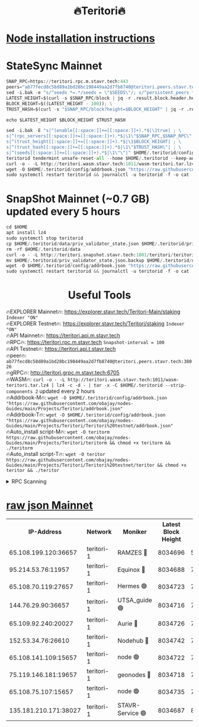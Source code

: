<h1 align="center"> 🔥Teritori🔥</h1>


[Node installation instructions](https://github.com/obajay/nodes-Guides/tree/main/Projects/Teritori)
=

# StateSync Mainnet
```python
SNAP_RPC=https://teritori.rpc.m.stavr.tech:443
peers="ab77fecd8c58d89a1bd28bc198449aa2d7fb8740@teritori.peers.stavr.tech:38026"
sed -i.bak -e "s/^seeds *=.*/seeds = \"$SEEDS\"/; s/^persistent_peers *=.*/persistent_peers = \"$PEERS\"/" $HOME/.teritorid/config/config.toml
LATEST_HEIGHT=$(curl -s $SNAP_RPC/block | jq -r .result.block.header.height); \
BLOCK_HEIGHT=$((LATEST_HEIGHT - 100)); \
TRUST_HASH=$(curl -s "$SNAP_RPC/block?height=$BLOCK_HEIGHT" | jq -r .result.block_id.hash)

echo $LATEST_HEIGHT $BLOCK_HEIGHT $TRUST_HASH

sed -i.bak -E "s|^(enable[[:space:]]+=[[:space:]]+).*$|\1true| ; \
s|^(rpc_servers[[:space:]]+=[[:space:]]+).*$|\1\"$SNAP_RPC,$SNAP_RPC\"| ; \
s|^(trust_height[[:space:]]+=[[:space:]]+).*$|\1$BLOCK_HEIGHT| ; \
s|^(trust_hash[[:space:]]+=[[:space:]]+).*$|\1\"$TRUST_HASH\"| ; \
s|^(seeds[[:space:]]+=[[:space:]]+).*$|\1\"\"|" $HOME/.teritorid/config/config.toml
teritorid tendermint unsafe-reset-all --home $HOME/.teritorid --keep-addr-book
curl -o - -L http://teritori.wasm.stavr.tech:1011/wasm-teritori.tar.lz4 | lz4 -c -d - | tar -x -C $HOME/.teritorid --strip-components 2
wget -O $HOME/.teritorid/config/addrbook.json "https://raw.githubusercontent.com/obajay/nodes-Guides/main/Projects/Teritori/addrbook.json"
sudo systemctl restart teritorid && journalctl -u teritorid -f -o cat
```

# SnapShot Mainnet (~0.7 GB) updated every 5 hours
```python
cd $HOME
apt install lz4
sudo systemctl stop teritorid
cp $HOME/.teritorid/data/priv_validator_state.json $HOME/.teritorid/priv_validator_state.json.backup
rm -rf $HOME/.teritorid/data
curl -o - -L http://teritori.snapshot.stavr.tech:1001/teritori/teritori-snap.tar.lz4 | lz4 -c -d - | tar -x -C $HOME/.teritorid --strip-components 2
mv $HOME/.teritorid/priv_validator_state.json.backup $HOME/.teritorid/data/priv_validator_state.json
wget -O $HOME/.teritorid/config/addrbook.json "https://raw.githubusercontent.com/obajay/nodes-Guides/main/Projects/Teritori/addrbook.json"
sudo systemctl restart teritorid && journalctl -u teritorid -f -o cat
```
 <h1 align="center"> Useful Tools</h1>

🔥EXPLORER Mainnet🔥:      https://explorer.stavr.tech/Teritori-Main/staking      `Indexer "ON"` \
🔥EXPLORER Testnet🔥:        https://explorer.stavr.tech/Teritori/staking            `Indexer "ON"` \
🔥API Mainnet🔥:                   https://teritori.api.m.stavr.tech \
🔥RPC🔥:                                   https://teritori.rpc.m.stavr.tech                         `Snapshot-interval = 100` \
🔥API Testnet🔥:                     https://teritori.api.t.stavr.tech \
🔥peer🔥:                     `ab77fecd8c58d89a1bd28bc198449aa2d7fb8740@teritori.peers.stavr.tech:38026` \
🔥gRPC🔥:                                http://teritori.grpc.m.stavr.tech:6705 \
🔥WASM🔥: ```curl -o - -L http://teritori.wasm.stavr.tech:1011/wasm-teritori.tar.lz4 | lz4 -c -d - | tar -x -C $HOME/.teritorid --strip-components 2``` updated every 2 hours \
🔥Addrbook-M🔥:    ```wget -O $HOME/.teritorid/config/addrbook.json "https://raw.githubusercontent.com/obajay/nodes-Guides/main/Projects/Teritori/addrbook.json"``` \
🔥Addrbook-T🔥:    ```wget -O $HOME/.teritorid/config/addrbook.json "https://raw.githubusercontent.com/obajay/nodes-Guides/main/Projects/Teritori/Teritori%20testnet/addrbook.json"``` \
🔥Auto_install script-M🔥: ```wget -O teritorm https://raw.githubusercontent.com/obajay/nodes-Guides/main/Projects/Teritori/teritorm && chmod +x teritorm && ./teritorm``` \
🔥Auto_install script-T🔥: ```wget -O teritor https://raw.githubusercontent.com/obajay/nodes-Guides/main/Projects/Teritori/Teritori%20testnet/teritor && chmod +x teritor && ./teritor```

<details>
<summary>RPC Scanning</summary>

<h2 align="center"> We scan nodes in real time every 4 hours. And we provide the final result of RPC endpoints.
We cannot influence the operation of these nodes in any way. </h2>


```python
If Voting Power is higher than 0 --> then the Node is a validator of the network and may be subject to attack and be a potential threat to the chain.
```
```python
We marked such validators with a red symbol
```

</details>

[raw json Mainnet](https://rpc-check.teritorim.stavr.tech/teritorim/rpc-teritorim-result.json)
=



<table><tr><th>IP-Address</th><th>Network</th><th>Moniker</th><th>Latest Block Height</th><th>Earliest Block Height</th><th>Catching Up</th><th>Tx Index</th><th>Voting Power</th><th>Scan Time</th></tr><tr><td>65.108.199.120:36657</td><td>teritori-1</td><td>RAMZES 🔴</td><td>8034696</td><td>5996001</td><td>False</td><td>on</td><td>788379</td><td>2024-03-26T04:06:09.676140021UTC</td></tr><tr><td>95.214.53.76:11957</td><td>teritori-1</td><td>Equinox 🔴</td><td>8034688</td><td>7203180</td><td>False</td><td>on</td><td>1545239</td><td>2024-03-26T04:05:22.400907412UTC</td></tr><tr><td>65.108.70.119:27657</td><td>teritori-1</td><td>Hermes 🟢</td><td>8034723</td><td>7203180</td><td>False</td><td>on</td><td>0</td><td>2024-03-26T04:08:44.647715086UTC</td></tr><tr><td>144.76.29.90:36657</td><td>teritori-1</td><td>UTSA_guide 🟢</td><td>8034716</td><td>7208001</td><td>False</td><td>on</td><td>0</td><td>2024-03-26T04:08:05.604175765UTC</td></tr><tr><td>65.109.92.240:20027</td><td>teritori-1</td><td>Aurie 🔴</td><td>8034726</td><td>7568001</td><td>False</td><td>on</td><td>119310</td><td>2024-03-26T04:09:01.341103597UTC</td></tr><tr><td>152.53.34.76:26610</td><td>teritori-1</td><td>Nodehub 🔴</td><td>8034742</td><td>7580883</td><td>False</td><td>on</td><td>65696</td><td>2024-03-26T04:10:35.790560913UTC</td></tr><tr><td>65.108.141.109:15657</td><td>teritori-1</td><td>node 🟢</td><td>8034722</td><td>7714496</td><td>False</td><td>on</td><td>0</td><td>2024-03-26T04:08:37.456078734UTC</td></tr><tr><td>75.119.146.181:19657</td><td>teritori-1</td><td>geonodes 🔴</td><td>8034718</td><td>7747478</td><td>False</td><td>on</td><td>37760</td><td>2024-03-26T04:08:20.532941071UTC</td></tr><tr><td>65.108.75.107:15657</td><td>teritori-1</td><td>node 🟢</td><td>8034735</td><td>7995732</td><td>False</td><td>on</td><td>0</td><td>2024-03-26T04:09:54.071485754UTC</td></tr><tr><td>135.181.210.171:38027</td><td>teritori-1</td><td>STAVR-Service 🟢</td><td>8034687</td><td>8033201</td><td>False</td><td>on</td><td>0</td><td>2024-03-26T04:05:15.895849901UTC</td></tr></table>
